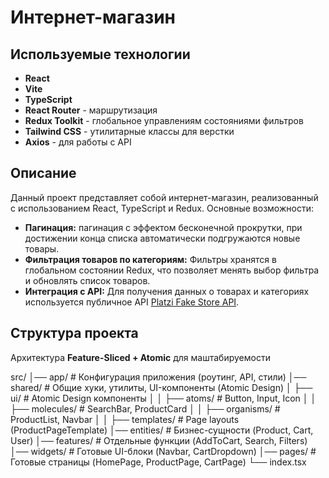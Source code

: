 # Интернет-магазин

## Используемые технологии
- **React**
- **Vite**
- **TypeScript**
- **React Router** - маршрутизация
- **Redux Toolkit** - глобальное управлениям состояниями фильтров
- **Tailwind CSS** - утилитарные классы для верстки
- **Axios** - для работы с API

## Описание
Данный проект представляет собой интернет-магазин, реализованный с использованием React, TypeScript и Redux. Основные возможности:
- **Пагинация:** пагинация с эффектом бесконечной прокрутки, при достижении конца списка автоматически подгружаются новые товары.
- **Фильтрация товаров по категориям:** Фильтры хранятся в глобальном состоянии Redux, что позволяет менять выбор фильтра и обновлять список товаров.
- **Интеграция с API:** Для получения данных о товарах и категориях используется публичное API [Platzi Fake Store API](https://fakeapi.platzi.com/en).


## Структура проекта
Архитектура **Feature-Sliced + Atomic** для маштабируемости

src/ 
│── app/ # Конфигурация приложения (роутинг, API, стили) 
│── shared/ # Общие хуки, утилиты, UI-компоненты (Atomic Design) 
│ ├── ui/ # Atomic Design компоненты 
│ │ ├── atoms/ # Button, Input, Icon 
│ │ ├── molecules/ # SearchBar, ProductCard 
│ │ ├── organisms/ # ProductList, Navbar 
│ │ ├── templates/ # Page layouts (ProductPageTemplate) 
│── entities/ # Бизнес-сущности (Product, Cart, User) 
│── features/ # Отдельные функции (AddToCart, Search, Filters) 
│── widgets/ # Готовые UI-блоки (Navbar, CartDropdown) 
│── pages/ # Готовые страницы (HomePage, ProductPage, CartPage) 
└── index.tsx